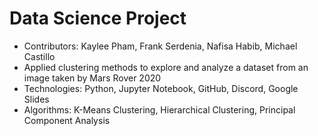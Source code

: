 # Data Science Project
- Contributors: Kaylee Pham, Frank Serdenia, Nafisa Habib, Michael Castillo
- Applied clustering methods to explore and analyze a dataset from an image taken by Mars Rover 2020
- Technologies: Python, Jupyter Notebook, GitHub, Discord, Google Slides
- Algorithms: K-Means Clustering, Hierarchical Clustering, Principal Component Analysis

